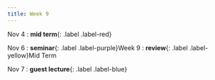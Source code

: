 ```yaml
---
title: Week 9
---
```


Nov 4
: **mid term**{: .label .label-red}

Nov 6
: **seminar**{: .label .label-purple}Week 9
  : **review**{: .label .label-yellow}Mid Term

Nov 7
: **guest lecture**{: .label .label-blue}